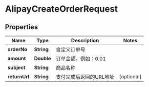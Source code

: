 

# AlipayCreateOrderRequest


## Properties

| Name | Type | Description | Notes |
|------------ | ------------- | ------------- | -------------|
|**orderNo** | **String** | 自定义订单号 |  |
|**amount** | **Double** | 订单金额。例如：0.01 |  |
|**subject** | **String** | 商品名称 |  |
|**returnUrl** | **String** | 支付完成后返回的URL地址 |  [optional] |



